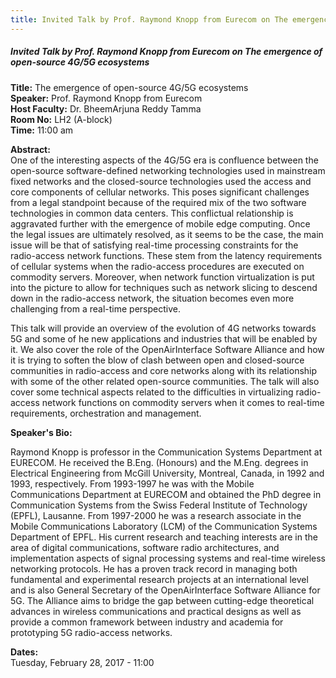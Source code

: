 ```yaml
---
title: Invited Talk by Prof. Raymond Knopp from Eurecom on The emergence of open-source 4G/5G ecosystems
---
```


##### **Invited Talk by Prof. Raymond Knopp from Eurecom on The emergence of open-source 4G/5G ecosystems**
**Title:** The emergence of open-source 4G/5G ecosystems  
**Speaker:** Prof. Raymond Knopp from Eurecom  
**Host Faculty:**  Dr. BheemArjuna Reddy Tamma  
**Room No:** LH2 (A-block)  
**Time:** 11:00  am
 
**Abstract:**  
One of the interesting aspects of the 4G/5G era is confluence between the open-source software-defined networking technologies used in mainstream fixed networks and the closed-source technologies used the access and core components of cellular networks. This poses significant challenges from a legal standpoint because of the required mix of the two software technologies in common data centers. This conflictual relationship is aggravated further with the emergence of mobile edge computing. Once the legal issues are ultimately resolved, as it seems to be the case, the main issue will be that of satisfying real-time processing constraints for the radio-access network functions.  These stem from the latency requirements of cellular systems when the radio-access procedures are executed on commodity servers. Moreover, when network function virtualization is put into the picture to allow for techniques such as network slicing to descend down in the radio-access network, the situation becomes even more challenging from a real-time perspective.

This talk will provide an overview of the evolution of 4G networks towards 5G and some of he new applications and industries that will be enabled by it. We also cover the role of the OpenAirInterface Software Alliance and how it is trying to soften the blow of clash between open and closed-source communities in radio-access and core networks along with its relationship with some of the other related open-source communities.  The talk will also cover some technical aspects related to the difficulties in virtualizing radio-access network functions on commodity servers when it comes to real-time requirements, orchestration and management.
 
**Speaker's Bio:**

Raymond Knopp is professor in the Communication Systems Department at EURECOM. He received the B.Eng. (Honours) and the M.Eng. degrees in Electrical Engineering from McGill University, Montreal, Canada, in 1992 and 1993, respectively.  From 1993-1997 he was with the Mobile Communications Department at EURECOM and obtained the PhD degree in Communication Systems from the Swiss Federal Institute of Technology (EPFL), Lausanne. From 1997-2000 he was a research associate in the Mobile Communications Laboratory (LCM) of the Communication Systems Department of EPFL. His current research and teaching interests are in the area of digital communications, software radio architectures, and implementation aspects of signal processing systems and real-time wireless networking protocols.   He has a proven track record in managing both fundamental and experimental research projects at an international level and is also General Secretary of the OpenAirInterface Software Alliance for 5G.  The Alliance aims to bridge the gap between cutting-edge theoretical advances in wireless communications and practical designs as well as provide a common framework between industry and academia for prototyping 5G radio-access networks.

**Dates:**  
Tuesday, February 28, 2017 - 11:00